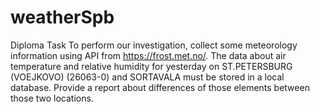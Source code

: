 # weatherSpb
Diploma Task
To perform our investigation, collect some meteorology information using API from https://frost.met.no/. The data about air temperature and relative humidity for yesterday on ST.PETERSBURG (VOEJKOVO) (26063-0) and SORTAVALA must be stored in a local database. Provide a report about differences of those elements between those two locations.

